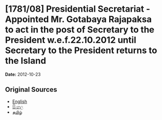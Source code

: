 # [1781/08] Presidential Secretariat - Appointed Mr. Gotabaya Rajapaksa to act in the post of Secretary to the President w.e.f.22.10.2012 until Secretary to the President returns to the Island

**Date:** 2012-10-23

## Original Sources

- [English](https://documents.gov.lk/view/extra-gazettes/2012/10/1781-08_E.pdf)
- [සිංහල](https://documents.gov.lk/view/extra-gazettes/2012/10/1781-08_S.pdf)
- [தமிழ்](https://documents.gov.lk/view/extra-gazettes/2012/10/1781-08_T.pdf)
